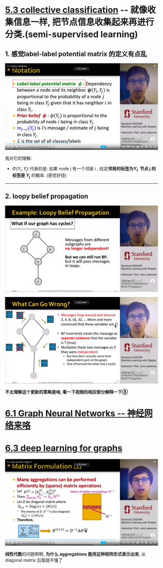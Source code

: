 # [5.3 collective classification](https://www.bilibili.com/video/BV1RZ4y1c7Co?p=16&vd_source=50d90e3800a4d748295727d11723ed9f) -- 就像收集信息一样, 把节点信息收集起来再进行分类.(semi-supervised learning)

## 1. 感觉label-label potential matrix 的定义有点乱

![](images/2022-09-27-20-04-25.png)

我对它的理解:

- $\Phi(Y_i, Y_j)$ 代表的是: 如果 node j 有一个邻居 i , 给定**邻居的标签为$Y_i$**, **节点 j 的标签是 $Y_j$** 的概率. (感觉好绕)

---

## 2. loopy belief propagation

![](images/2022-09-27-20-43-18.png)

![](images/2022-09-27-20-45-29.png)

**不太理解这个更新的策略是啥, 看一下视频的相应部分解释一下⑧**

# [6.1 Graph Neural Networks -- 神经网络来咯](https://www.bilibili.com/video/BV1RZ4y1c7Co?p=17&vd_source=a63991d768ee9a355deb3fafeabf6a7b)

# [6.3 deep learning for graphs](https://www.bilibili.com/video/BV1RZ4y1c7Co?p=19&spm_id_from=pageDriver&vd_source=50d90e3800a4d748295727d11723ed9f)

![](images/2022-10-01-11-27-59.png)

**线性代数**的问题啊啊, **为什么 aggregations 能用这种矩阵形式表示出来**, 从 diagonal matrix 后面就不懂了 